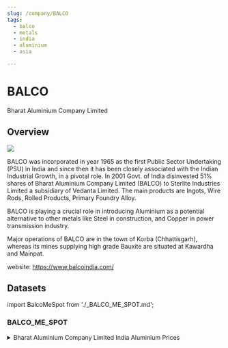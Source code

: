 ```yaml
---
slug: /company/BALCO
tags:
  - balco
  - metals
  - india
  - aluminium
  - asia

---
```


BALCO
============================================================

Bharat Aluminium Company Limited

## Overview

![](/img/data/balco.jpg)

BALCO was incorporated in year 1965 as the first Public Sector Undertaking (PSU) in India and since then it has been closely associated with the Indian Industrial Growth, in a pivotal role. In 2001 Govt. of India disinvested 51% shares of Bharat Aluminium Company Limited (BALCO) to Sterlite Industries Limited a subsidiary of Vedanta Limited. The main products are Ingots, Wire Rods, Rolled Products, Primary Foundry Alloy.

BALCO is playing a crucial role in introducing Aluminium as a potential alternative to other metals like Steel in construction, and Copper in power transmission industry.

Major operations of BALCO are in the town of Korba (Chhattisgarh), whereas its mines supplying high grade Bauxite are situated at Kawardha and Mainpat.

 
website: https://www.balcoindia.com/

## Datasets
import BalcoMeSpot from './_BALCO_ME_SPOT.md';

### BALCO_ME_SPOT
<details>
<summary>Bharat Aluminium Company Limited India Aluminium Prices</summary>
<BalcoMeSpot />
</details>
